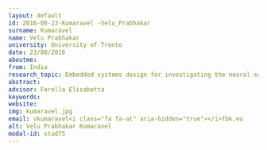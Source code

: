 ```yaml
---
layout: default 
id: 2016-08-23-Kumaravel -Velu_Prabhakar
surname: Kumaravel 
name: Velu Prabhakar
university: University of Trento
date: 23/08/2016
aboutme: 
from: India
research_topic: Embedded systems design for investigating the neural substrates of core perceptual and cognitive function
abstract: 
advisor: Farella Elisabetta
keywords: 
website: 
img: kumaravel.jpg
email: vkumaravel<i class="fa fa-at" aria-hidden="true"></i>fbk.eu
alt: Velu Prabhakar Kumaravel 
modal-id: stud75
---
```

